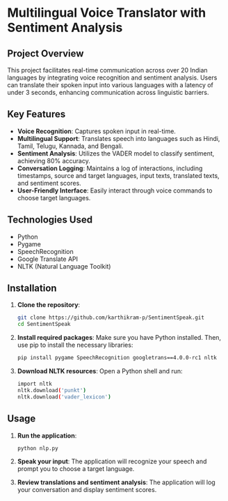 # Multilingual Voice Translator with Sentiment Analysis

## Project Overview

This project facilitates real-time communication across over 20 Indian languages by integrating voice recognition and sentiment analysis. Users can translate their spoken input into various languages with a latency of under 3 seconds, enhancing communication across linguistic barriers.

## Key Features

- **Voice Recognition**: Captures spoken input in real-time.
- **Multilingual Support**: Translates speech into languages such as Hindi, Tamil, Telugu, Kannada, and Bengali.
- **Sentiment Analysis**: Utilizes the VADER model to classify sentiment, achieving 80% accuracy.
- **Conversation Logging**: Maintains a log of interactions, including timestamps, source and target languages, input texts, translated texts, and sentiment scores.
- **User-Friendly Interface**: Easily interact through voice commands to choose target languages.

## Technologies Used

- Python
- Pygame
- SpeechRecognition
- Google Translate API
- NLTK (Natural Language Toolkit)

## Installation

1. **Clone the repository**:
   ```bash
   git clone https://github.com/karthikram-p/SentimentSpeak.git
   cd SentimentSpeak

2. **Install required packages**: Make sure you have Python installed. Then, use pip to install the necessary libraries:
   ```bash
   pip install pygame SpeechRecognition googletrans==4.0.0-rc1 nltk

3. **Download NLTK resources**: Open a Python shell and run:
   ```bash
   import nltk
   nltk.download('punkt')
   nltk.download('vader_lexicon')

## Usage
 1. **Run the application**:
    ```bash
    python nlp.py
 2. **Speak your input**: The application will recognize your speech and prompt you to choose a target language.

 3. **Review translations and sentiment analysis**: The application will log your conversation and display sentiment scores.
